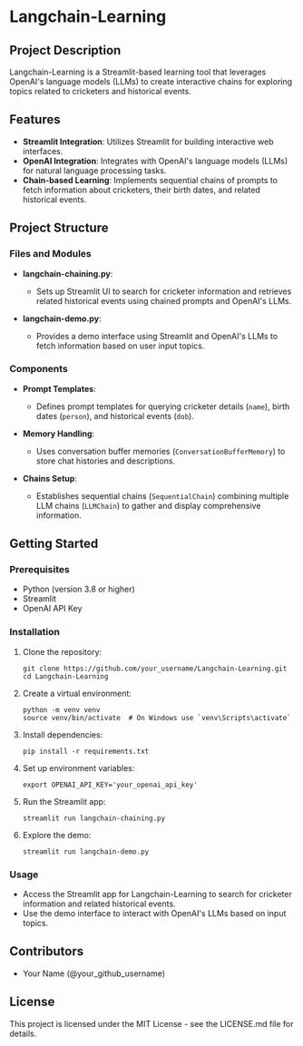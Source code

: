 # Langchain-Learning

## Project Description

Langchain-Learning is a Streamlit-based learning tool that leverages OpenAI's language models (LLMs) to create interactive chains for exploring topics related to cricketers and historical events.

## Features

- **Streamlit Integration**: Utilizes Streamlit for building interactive web interfaces.
- **OpenAI Integration**: Integrates with OpenAI's language models (LLMs) for natural language processing tasks.
- **Chain-based Learning**: Implements sequential chains of prompts to fetch information about cricketers, their birth dates, and related historical events.

## Project Structure

### Files and Modules

- **langchain-chaining.py**:
  - Sets up Streamlit UI to search for cricketer information and retrieves related historical events using chained prompts and OpenAI's LLMs.
  
- **langchain-demo.py**:
  - Provides a demo interface using Streamlit and OpenAI's LLMs to fetch information based on user input topics.

### Components

- **Prompt Templates**:
  - Defines prompt templates for querying cricketer details (`name`), birth dates (`person`), and historical events (`dob`).

- **Memory Handling**:
  - Uses conversation buffer memories (`ConversationBufferMemory`) to store chat histories and descriptions.

- **Chains Setup**:
  - Establishes sequential chains (`SequentialChain`) combining multiple LLM chains (`LLMChain`) to gather and display comprehensive information.

## Getting Started

### Prerequisites

- Python (version 3.8 or higher)
- Streamlit
- OpenAI API Key

### Installation

1. Clone the repository:

   ```shell
   git clone https://github.com/your_username/Langchain-Learning.git
   cd Langchain-Learning
   ```

2. Create a virtual environment:

   ```shell
   python -m venv venv
   source venv/bin/activate  # On Windows use `venv\Scripts\activate`
   ```

3. Install dependencies:

   ```shell
   pip install -r requirements.txt
   ```

4. Set up environment variables:

   ```shell
   export OPENAI_API_KEY='your_openai_api_key'
   ```

5. Run the Streamlit app:

   ```shell
   streamlit run langchain-chaining.py
   ```

6. Explore the demo:

   ```shell
   streamlit run langchain-demo.py
   ```

### Usage

- Access the Streamlit app for Langchain-Learning to search for cricketer information and related historical events.
- Use the demo interface to interact with OpenAI's LLMs based on input topics.

## Contributors

- Your Name (@your_github_username)

## License

This project is licensed under the MIT License - see the LICENSE.md file for details.
